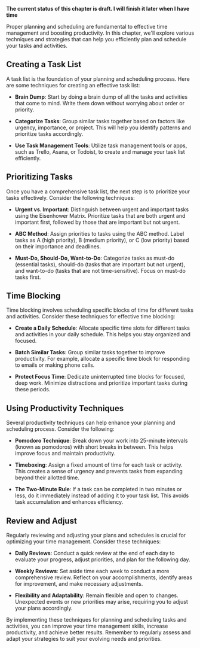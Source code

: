 **The current status of this chapter is draft. I will finish it later when I have time**

Proper planning and scheduling are fundamental to effective time management and boosting productivity. In this chapter, we'll explore various techniques and strategies that can help you efficiently plan and schedule your tasks and activities.

**Creating a Task List**
------------------------

A task list is the foundation of your planning and scheduling process. Here are some techniques for creating an effective task list:

* **Brain Dump**: Start by doing a brain dump of all the tasks and activities that come to mind. Write them down without worrying about order or priority.

* **Categorize Tasks**: Group similar tasks together based on factors like urgency, importance, or project. This will help you identify patterns and prioritize tasks accordingly.

* **Use Task Management Tools**: Utilize task management tools or apps, such as Trello, Asana, or Todoist, to create and manage your task list efficiently.

**Prioritizing Tasks**
----------------------

Once you have a comprehensive task list, the next step is to prioritize your tasks effectively. Consider the following techniques:

* **Urgent vs. Important**: Distinguish between urgent and important tasks using the Eisenhower Matrix. Prioritize tasks that are both urgent and important first, followed by those that are important but not urgent.

* **ABC Method**: Assign priorities to tasks using the ABC method. Label tasks as A (high priority), B (medium priority), or C (low priority) based on their importance and deadlines.

* **Must-Do, Should-Do, Want-to-Do**: Categorize tasks as must-do (essential tasks), should-do (tasks that are important but not urgent), and want-to-do (tasks that are not time-sensitive). Focus on must-do tasks first.

**Time Blocking**
-----------------

Time blocking involves scheduling specific blocks of time for different tasks and activities. Consider these techniques for effective time blocking:

* **Create a Daily Schedule**: Allocate specific time slots for different tasks and activities in your daily schedule. This helps you stay organized and focused.

* **Batch Similar Tasks**: Group similar tasks together to improve productivity. For example, allocate a specific time block for responding to emails or making phone calls.

* **Protect Focus Time**: Dedicate uninterrupted time blocks for focused, deep work. Minimize distractions and prioritize important tasks during these periods.

**Using Productivity Techniques**
---------------------------------

Several productivity techniques can help enhance your planning and scheduling process. Consider the following:

* **Pomodoro Technique**: Break down your work into 25-minute intervals (known as pomodoros) with short breaks in between. This helps improve focus and maintain productivity.

* **Timeboxing**: Assign a fixed amount of time for each task or activity. This creates a sense of urgency and prevents tasks from expanding beyond their allotted time.

* **The Two-Minute Rule**: If a task can be completed in two minutes or less, do it immediately instead of adding it to your task list. This avoids task accumulation and enhances efficiency.

**Review and Adjust**
---------------------

Regularly reviewing and adjusting your plans and schedules is crucial for optimizing your time management. Consider these techniques:

* **Daily Reviews**: Conduct a quick review at the end of each day to evaluate your progress, adjust priorities, and plan for the following day.

* **Weekly Reviews**: Set aside time each week to conduct a more comprehensive review. Reflect on your accomplishments, identify areas for improvement, and make necessary adjustments.

* **Flexibility and Adaptability**: Remain flexible and open to changes. Unexpected events or new priorities may arise, requiring you to adjust your plans accordingly.

By implementing these techniques for planning and scheduling tasks and activities, you can improve your time management skills, increase productivity, and achieve better results. Remember to regularly assess and adapt your strategies to suit your evolving needs and priorities.
